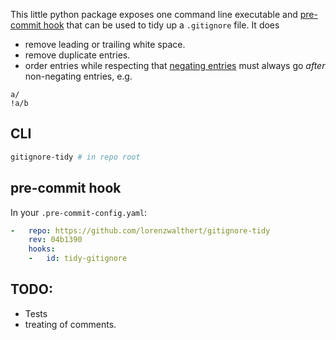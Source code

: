 
This little python package exposes one command line executable and [pre-commit hook](https://pre-commit.com) that can be used to tidy up a `.gitignore` file. It does

* remove leading or trailing white space.
* remove duplicate entries.
* order entries while respecting that [negating entries](https://git-scm.com/docs/gitignore#_pattern_format) must always go *after* non-negating entries, e.g. 


```
a/
!a/b
```

## CLI

```bash
gitignore-tidy # in repo root
```

## pre-commit hook

In your `.pre-commit-config.yaml`:

```yaml
-   repo: https://github.com/lorenzwalthert/gitignore-tidy
    rev: 04b1390
    hooks: 
    -   id: tidy-gitignore
```


## TODO: 

* Tests
* treating of comments.

